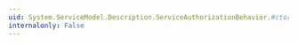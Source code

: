 ```yaml
---
uid: System.ServiceModel.Description.ServiceAuthorizationBehavior.#ctor
internalonly: False
---
```

